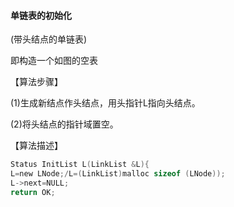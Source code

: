 #### 单链表的初始化

(带头结点的单链表)

即构造一个如图的空表

【算法步骤】

(1)生成新结点作头结点，用头指针L指向头结点。

(2)将头结点的指针域置空。

【算法描述】

```c
Status InitList L(LinkList &L){
L=new LNode;/L=(LinkList)malloc sizeof (LNode));
L->next=NULL;
return OK;
```

